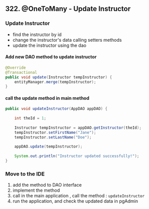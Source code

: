 ## 322. @OneToMany - Update Instructor

### Update Instructor 
* find the instructor by id 
* change the instructor's data calling setters methods 
* update the instructor using the dao 

#### Add new DAO method to update instructor 
```java
@Override 
@Transactional 
public void update(Instructor tempInstructor) {
    entityManager.merge(tempInstructor);
}
```

#### call the update method in main method 
```java
public void updateInstructor(AppDAO appDAO) {
    
    int theId = 1; 
    
    Instructor tempInstructor = appDAO.getInstructor(theId); 
    tempInstructor.setFirstName("Jane"); 
    tempInstructor.setLastName("Doe"); 
   
    appDAO.update(tempInstructor);
    
    System.out.println("Instructor updated successfully!");
}
```

### Move to the IDE
1. add the method to DAO interface 
2. implement the method 
3. call in the main application , call the method : `updateInstructor`
4. run the application, and check the updated data in pgAdmin 

